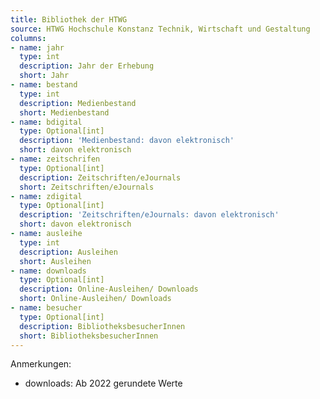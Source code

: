 ```yaml
---
title: Bibliothek der HTWG
source: HTWG Hochschule Konstanz Technik, Wirtschaft und Gestaltung
columns:
- name: jahr
  type: int
  description: Jahr der Erhebung
  short: Jahr
- name: bestand
  type: int
  description: Medienbestand
  short: Medienbestand
- name: bdigital
  type: Optional[int]
  description: 'Medienbestand: davon elektronisch'
  short: davon elektronisch
- name: zeitschrifen
  type: Optional[int]
  description: Zeitschriften/eJournals
  short: Zeitschriften/eJournals
- name: zdigital
  type: Optional[int]
  description: 'Zeitschriften/eJournals: davon elektronisch'
  short: davon elektronisch
- name: ausleihe
  type: int
  description: Ausleihen
  short: Ausleihen
- name: downloads
  type: Optional[int]
  description: Online-Ausleihen/ Downloads
  short: Online-Ausleihen/ Downloads
- name: besucher
  type: Optional[int]
  description: BibliotheksbesucherInnen
  short: BibliotheksbesucherInnen
---
```

Anmerkungen:

- downloads: Ab 2022 gerundete Werte
